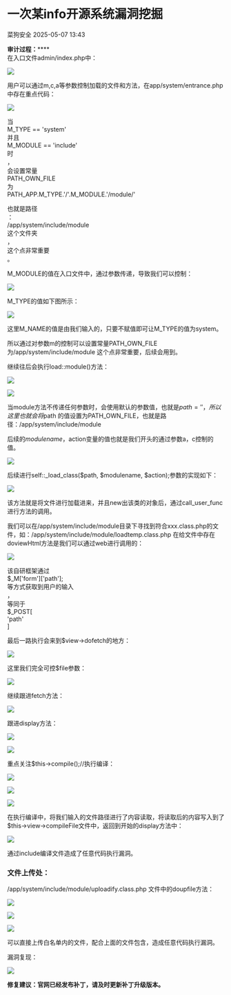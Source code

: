 #  一次某info开源系统漏洞挖掘   
 菜狗安全   2025-05-07 13:43  
  
**审计过程：******  
在入口文件admin/index.php中：  
  
![](https://mmbiz.qpic.cn/sz_mmbiz_png/RzCEZQRRgcd0cb48uEHiaov27k3418pPutSgklU15rN2MIib8bq2nWQnnib1dPjicN8scaQhpEFBULkMsqwWHI5EDQ/640?wx_fmt=png&from=appmsg "")  
  
用户可以通过m,c,a等参数控制加载的文件和方法，在app/system/entrance.php中存在重点代码：  
  
![](https://mmbiz.qpic.cn/sz_mmbiz_png/RzCEZQRRgcd0cb48uEHiaov27k3418pPuzqzztQ7jWIS4Lgox27icj8olOAphK9Ntbgt2vpyxl1ia8iaicsEWg99kbQ/640?wx_fmt=png&from=appmsg "")  
  
当  
M_TYPE == 'system'  
并且  
M_MODULE == 'include'  
时  
，  
会设置常量  
PATH_OWN_FILE  
为  
PATH_APP.M_TYPE.'/'.M_MODULE.'/module/'  
  
  
也就是路径  
：  
/app/system/include/module   
这个文件夹  
，  
这个点非常重要  
。  
  
  
M_MODULE的值在入口文件中，通过参数传递，导致我们可以控制：  
  
![](https://mmbiz.qpic.cn/sz_mmbiz_png/RzCEZQRRgcd0cb48uEHiaov27k3418pPu2JMlygdT2ez9OiadOV58LPnXF8H0ScbcogYQ2XibeeaTjv96tjoVpXMg/640?wx_fmt=png&from=appmsg "")  
  
M_TYPE的值如下图所示：  
  
![](https://mmbiz.qpic.cn/sz_mmbiz_png/RzCEZQRRgcd0cb48uEHiaov27k3418pPu0EC0HZs8Zn9Nic0eWAwtVJ04ZAUagibiad9AAvBibGricG2hKiaxeNZnHokg/640?wx_fmt=png&from=appmsg "")  
  
这里M_NAME的值是由我们输入的，只要不赋值即可让M_TYPE的值为system。  
  
  
所以通过对参数m的控制可以设置常量PATH_OWN_FILE为/app/system/include/module 这个点非常重要，后续会用到。  
  
  
继续往后会执行load::module()方法：  
  
![](https://mmbiz.qpic.cn/sz_mmbiz_png/RzCEZQRRgcd0cb48uEHiaov27k3418pPuiamxu8TfQ7aJfPp1BPofTplCEeyGovHLJYx0W2ABKzyNaW1QXDEibzLw/640?wx_fmt=png&from=appmsg "")  
  
![](https://mmbiz.qpic.cn/sz_mmbiz_png/RzCEZQRRgcd0cb48uEHiaov27k3418pPuOug2M3O43XK2LqyymZMEuicvtA3QXhSsfEpaXWoq0mN6w6XnfCiaWHrA/640?wx_fmt=png&from=appmsg "")  
  
当module方法不传递任何参数时，会使用默认的参数值，也就是$path = ''，所以这里也就会将$path 的值设置为PATH_OWN_FILE，也就是路径：/app/system/include/module  
  
  
后续的$modulename，$action变量的值也就是我们开头的通过参数a，c控制的值。  
  
![](https://mmbiz.qpic.cn/sz_mmbiz_png/RzCEZQRRgcd0cb48uEHiaov27k3418pPuFfYPicB8noM8vuFnVGHMXHI6OyumbY93e0qiczT8vQpEqvGNJEBD94yg/640?wx_fmt=png&from=appmsg "")  
  
后续进行self::_load_class($path, $modulename, $action);参数的实现如下：  
  
![](https://mmbiz.qpic.cn/sz_mmbiz_png/RzCEZQRRgcd0cb48uEHiaov27k3418pPuT6OMxTOgBriapIXL2icehWjFf894a9akSjFtDQVJ2MU8xYwA18ia4LS3w/640?wx_fmt=png&from=appmsg "")  
  
该方法就是将文件进行加载进来，并且new出该类的对象后，通过call_user_func进行方法的调用。  
  
  
我们可以在/app/system/include/module目录下寻找到符合xxx.class.php的文件，如：/app/system/include/module/loadtemp.class.php 在给文件中存在doviewHtml方法是我们可以通过web进行调用的：  
  
![](https://mmbiz.qpic.cn/sz_mmbiz_png/RzCEZQRRgcd0cb48uEHiaov27k3418pPurXovUkibV9QuU6gWkZAHCp4E8J0W8NtJQKQwxnibUgO0cOc75OvNv4Pw/640?wx_fmt=png&from=appmsg "")  
  
该自研框架通过  
$_M['form']['path'];  
等方式获取到用户的输入  
，  
等同于  
$_POST[  
'path'  
]  
  
  
最后一路执行会来到$view->dofetch的地方：  
  
  
![](https://mmbiz.qpic.cn/sz_mmbiz_png/RzCEZQRRgcd0cb48uEHiaov27k3418pPuHal8rZIuVxcYXrB5qmk6E3AhpNicB5EFwEKYojqU5fShenVQQEtGInA/640?wx_fmt=png&from=appmsg "")  
  
这里我们完全可控$file参数：  
  
![](https://mmbiz.qpic.cn/sz_mmbiz_png/RzCEZQRRgcd0cb48uEHiaov27k3418pPuu2xbfqV6mTAY3vxNlZbhmMS9zpH2sTbdIZNWwrtJTHrs6GIIzibx2rg/640?wx_fmt=png&from=appmsg "")  
  
继续跟进fetch方法：  
  
![](https://mmbiz.qpic.cn/sz_mmbiz_png/RzCEZQRRgcd0cb48uEHiaov27k3418pPuvnW3yLqtPBMBSBh1oqSuP4EEeJIkO7D9VhFS74Uj3HhxYHRNuvhBBw/640?wx_fmt=png&from=appmsg "")  
  
跟进display方法：  
  
![](https://mmbiz.qpic.cn/sz_mmbiz_png/RzCEZQRRgcd0cb48uEHiaov27k3418pPuEA6qjXIMU6B4F2POAc09TVU5oWrRMOQlbW1LsEc4lT66kscw1STdfw/640?wx_fmt=png&from=appmsg "")  
  
![](https://mmbiz.qpic.cn/sz_mmbiz_png/RzCEZQRRgcd0cb48uEHiaov27k3418pPu87L0qglkjzUZTMoYX5YicgFfJvouvDFFN5NUXWXBe4m72wCcYSovPGQ/640?wx_fmt=png&from=appmsg "")  
  
重点关注$this->compile();//执行编译：  
  
![](https://mmbiz.qpic.cn/sz_mmbiz_png/RzCEZQRRgcd0cb48uEHiaov27k3418pPuxXF10tAtMFvibjSQK5KxtDuZSeM2C91W5otYPnHPzxfUJhvsPxlWZ3Q/640?wx_fmt=png&from=appmsg "")  
  
![](https://mmbiz.qpic.cn/sz_mmbiz_png/RzCEZQRRgcd0cb48uEHiaov27k3418pPuHsYKibvT77yKg4Jd3O1Y1HZTxlLibk2PiapDic1gSHTxNNFgfs1DSQM61Q/640?wx_fmt=png&from=appmsg "")  
  
![](https://mmbiz.qpic.cn/sz_mmbiz_png/RzCEZQRRgcd0cb48uEHiaov27k3418pPuEtMYl1Q7ib8O23lice7bNFn2KGQgSufNiaGiag66MpMfQfHmf0jic7icyJtA/640?wx_fmt=png&from=appmsg "")  
  
在执行编译中，将我们输入的文件路径进行了内容读取，将读取后的内容写入到了$this->view->compileFile文件中，返回到开始的display方法中：  
  
![](https://mmbiz.qpic.cn/sz_mmbiz_png/RzCEZQRRgcd0cb48uEHiaov27k3418pPu7GiaQoqT8zquQL3LB0HyNBhgibbhYp0FY1icCVYKPsgKvpEWiaGrLicMN0Q/640?wx_fmt=png&from=appmsg "")  
  
通过include编译文件造成了任意代码执行漏洞。  
  
### 文件上传处：  
  
  
/app/system/include/module/uploadify.class.php 文件中的doupfile方法：  
  
![](https://mmbiz.qpic.cn/sz_mmbiz_png/RzCEZQRRgcd0cb48uEHiaov27k3418pPuRAoVKrib4Z4jQm5lobvaDkdu4oDZLYEX3rmtE6jwlwQAHjQXf6RRcLg/640?wx_fmt=png&from=appmsg "")  
  
![](https://mmbiz.qpic.cn/sz_mmbiz_png/RzCEZQRRgcd0cb48uEHiaov27k3418pPuXPugUiaVSKNJbDfXZFp7z49v775JRIMQrDltazgLBPDB6BjKiaTibx3yA/640?wx_fmt=png&from=appmsg "")  
  
![](https://mmbiz.qpic.cn/sz_mmbiz_png/RzCEZQRRgcd0cb48uEHiaov27k3418pPuUdIQGLJxx0eDicLkYibF3DT5FoPPKqFd2vod57RepwCCtIlGbYzY125A/640?wx_fmt=png&from=appmsg "")  
  
可以直接上传白名单内的文件，配合上面的文件包含，造成任意代码执行漏洞。  
  
  
漏洞复现：  
  
![](https://mmbiz.qpic.cn/sz_mmbiz_png/RzCEZQRRgcd0cb48uEHiaov27k3418pPuicfIdagw74Cg8lU0a8zc2pXymiaekibFjmviaFa6GjNkspcTQia8W8w51Jg/640?wx_fmt=png&from=appmsg "")  
  
**修复建议：官网已经发布补丁，请及时更新补丁升级版本。**  
  
  
